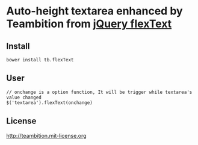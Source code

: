 # Auto-height textarea enhanced by Teambition from [jQuery flexText](http://alexdunphy.github.io/flexText/)

## Install
```
bower install tb.flexText
```

## User
```
// onchange is a option function, It will be trigger while textarea's value changed
$('textarea').flexText(onchange)
```

## License
http://teambition.mit-license.org
